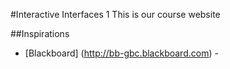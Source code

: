 #Interactive Interfaces 1
This is our course website

##Inspirations
- [Blackboard] (http://bb-gbc.blackboard.com)
-[]()